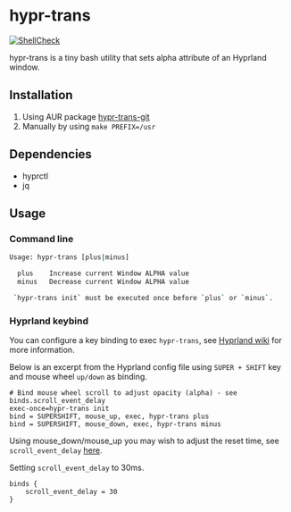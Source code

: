 # hypr-trans

[![ShellCheck](https://github.com/jlaunay/hypr-trans/actions/workflows/shellcheck.yml/badge.svg)](https://github.com/jlaunay/hypr-trans/actions/workflows/shellcheck.yml)

hypr-trans is a tiny bash utility that sets alpha attribute of an Hyprland window.

## Installation

1. Using AUR package [hypr-trans-git](https://aur.archlinux.org/packages/hypr-trans-git)
2. Manually by using `make PREFIX=/usr`

## Dependencies

   - hyprctl
   - jq

## Usage
### Command line
```sh
Usage: hypr-trans [plus|minus]

  plus    Increase current Window ALPHA value
  minus   Decrease current Window ALPHA value

 `hypr-trans init` must be executed once before `plus` or `minus`.
 ```

 ### Hyprland keybind
 You can configure a key binding to exec `hypr-trans`, see [Hyprland wiki](https://wiki.hyprland.org/Configuring/Binds/) for more information.

 Below is an excerpt from the Hyprland config file using `SUPER + SHIFT` key and mouse wheel `up/down` as binding.
```jsonc
# Bind mouse wheel scroll to adjust opacity (alpha) - see binds.scroll_event_delay
exec-once=hypr-trans init
bind = SUPERSHIFT, mouse_up, exec, hypr-trans plus
bind = SUPERSHIFT, mouse_down, exec, hypr-trans minus
```

Using mouse_down/mouse_up you may wish to adjust the reset time, see `scroll_event_delay` [here](https://wiki.hyprland.org/Configuring/Variables/#binds).

Setting `scroll_event_delay` to 30ms.
```jsonc
binds {
    scroll_event_delay = 30
}
```

